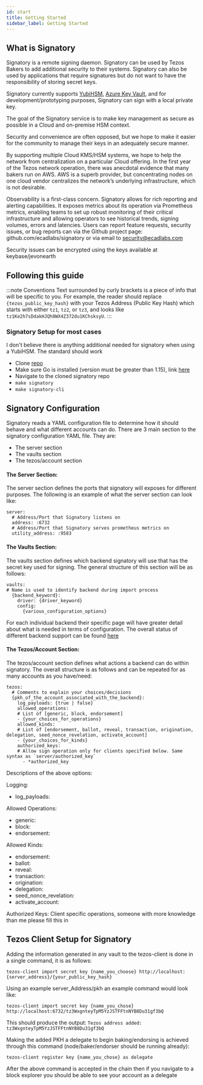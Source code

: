 ```yaml
---
id: start
title: Getting Started
sidebar_label: Getting Started
---
```



## What is Signatory

Signatory is a remote signing daemon. Signatory can be used by Tezos Bakers to add additional security to their systems. Signatory can also be used by applications that require signatures but do not want to have the responsibility of storing secret keys.

Signatory currently supports [YubiHSM][yubi], [Azure Key Vault][azure], and for development/prototyping purposes, Signatory can sign with a local private key.

The goal of the Signatory service is to make key management as secure as possible in a Cloud and on-premise HSM context.

Security and convenience are often opposed, but we hope to make it easier for the community to manage their keys in an adequately secure manner.

By supporting multiple Cloud KMS/HSM systems, we hope to help the network from centralization on a particular Cloud offering. In the first year of the Tezos network operation, there was anecdotal evidence that many bakers run on AWS. AWS is a superb provider, but concentrating nodes on one cloud vendor centralizes the network’s underlying infrastructure, which is not desirable.

Observability is a first-class concern. Signatory allows for rich reporting and alerting capabilities. It exposes metrics about its operation via Prometheus metrics, enabling teams to set up robust monitoring of their critical infrastructure and allowing operators to see historical trends, signing volumes, errors and latencies. Users can report feature requests, security issues, or bug reports can via the Github project page: 
github.com/ecadlabs/signatory or via email to security@ecadlabs.com

Security issues can be encrypted using the keys available at keybase/jevonearth

[yubi]: https://www.yubico.com/products/hardware-security-module/
[azure]: https://docs.microsoft.com/en-us/azure/key-vault/

## Following this guide

:::note Conventions
Text surrounded by curly brackets is a piece of info that will be specific to you. For example, the reader should replace `{tezos_public_key_hash}` with your Tezos Address (Public Key Hash) which starts with either `tz1`, `tz2`, or `tz3`, and looks like `tz1Ke2h7sDdakHJQh8WX4Z372du1KChsksyU`.
:::

### Signatory Setup for most cases
I don't believe there is anything additional needed for signatory when using a YubiHSM. The standard should work
- Clone [repo](https://github.com/ecadlabs/signatory)
- Make sure Go is installed (version must be greater than 1.15), link [here](https://go.dev/doc/install)
- Navigate to the cloned signatory repo
- `make signatory`
- `make signatory-cli`

## Signatory Configuration
Signatory reads a YAML configuration file to determine how it should behave and what different accounts can do. There are 3 main section to the signatory configuration YAML file. They are:
- The server section
- The vaults section
- The tezos/account section

#### The Server Section:
The server section defines the ports that signatory will exposes for different purposes. The following is an example of what the server section can look like:
```
server:
  # Address/Port that Signatory listens on
  address: :6732
  # Address/Port that Signatory serves prometheus metrics on
  utility_address: :9583
```

#### The Vaults Section:
The vaults section defines which backend signatory will use that has the secret key used for signing. The general structure of this section will be as follows:
```
vaults:
# Name is used to identify backend during import process
  {backend_keyword}:
    driver: {driver_keyword}
    config:
      {various_configuration_options}
```

For each individual backend their specific page will have greater detail about what is needed in terms of configuration. The overall status of different backend support can be found [here](https://github.com/ecadlabs/signatory#backend-kmshsm-support-status)

#### The Tezos/Account Section:
The tezos/account section defines what actions a backend can do within signatory. The overall structure is as follows and can be repeated for as many accounts as you have/need:
```
tezos:
  # Comments to explain your choices/decisions
  {pkh_of_the_account_associated_with_the_backend}: 
    log_payloads: {true | false}
    allowed_operations:
    # List of [generic, block, endorsement]
    - {your_choices_for_operations}
    allowed_kinds:
    # List of [endorsement, ballot, reveal, transaction, origination, delegation, seed_nonce_revelation, activate_account]
    - {your_choices_for_kinds}
    authorized_keys:
    # Allow sign operation only for clients specified below. Same syntax as `server/authorized_key`
      - *authorized_key
```

Descriptions of the above options:

Logging:
- log_payloads: 

Allowed Operations:
- generic: 
- block: 
- endorsement: 

Allowed Kinds:
- endorsement: 
- ballot: 
- reveal: 
- transaction:
- origination:
- delegation:
- seed_nonce_revelation:
- activate_account:

Authorized Keys: Client specific operations, someone with more knowledge than me please fill this in

## Tezos Client Setup for Signatory
Adding the information generated in any vault to the tezos-client is done in a single command, it is as follows:

`tezos-client import secret key {name_you_choose} http://localhost:{server_address}/{your_public_key_hash}`

Using an example server_Address/pkh an example command would look like:

`tezos-client import secret key {name_you_chose} http://localhost:6732/tz3WxgnteyTpM5YzJSTFFtnNYB8Du31gf3bQ`

This should produce the output: `Tezos address added: tz3WxgnteyTpM5YzJSTFFtnNYB8Du31gf3bQ`

Making the added PKH a delegate to begin baking/endorsing is achieved through this command (node/baker/endorser should be running already):

`tezos-client register key {name_you_chose} as delegate`

After the above command is accepted in the chain then if you navigate to a block explorer you should be able to see your account as a delegate